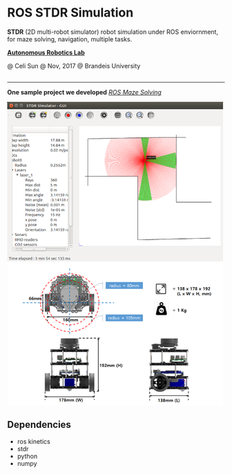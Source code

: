 # ROS STDR Simulation
**STDR** (2D multi-robot simulator) robot simulation under ROS enviornment, for maze solving, navigation, multiple tasks.

**[Autonomous Robotics Lab](http://campusrover.org.s3-website-us-west-2.amazonaws.com)**

@ Celi Sun @ Nov, 2017 @ Brandeis University


##


****
**One sample project we developed** *[ROS Maze Solving](http://campusrover.org.s3-website-us-west-2.amazonaws.com/content/topics/robotprojects/04_ROS_Maze.md/)*

<img src="https://raw.githubusercontent.com/celisun/ROS-STDR-simulation/master/src/Stdr-with-turtle.png" width="500">
<img src="https://raw.githubusercontent.com/celisun/ROS-STDR-simulation/master/src/Turtle-sketch.png" width="500">

## Dependencies

* ros kinetics
* stdr
* python
* numpy




